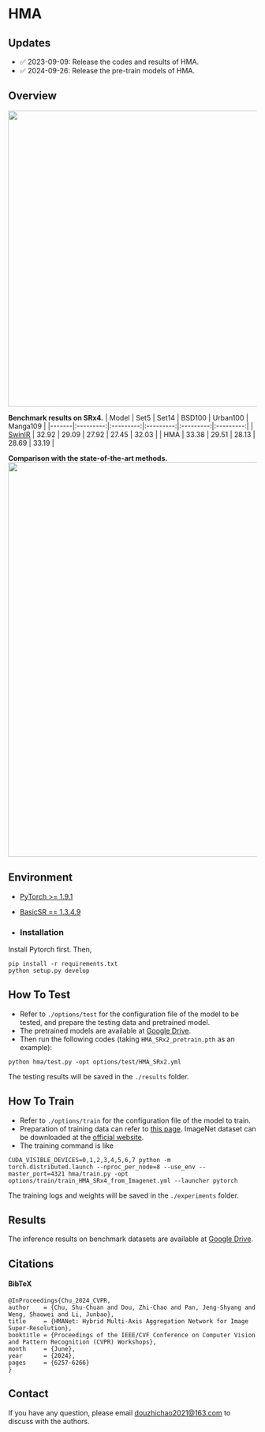 # HMA

## Updates
- ✅ 2023-09-09: Release the codes and results of HMA.
- ✅ 2024-09-26: Release the pre-train models of HMA.

## Overview
<img src="https://github.com/korouuuuu/HMA/blob/main/figs/Comparison.png" width="600"/>


**Benchmark results on SRx4.**
| Model | Set5 | Set14 | BSD100 | Urban100 | Manga109 |
|-------|:---------:|:---------:|:---------:|:---------:|:---------:|
| [SwinIR](https://github.com/JingyunLiang/SwinIR) | 32.92 | 29.09 | 27.92 | 27.45 | 32.03 |
| HMA | 33.38 | 29.51 | 28.13 | 28.69 | 33.19 |

**Comparison with the state-of-the-art methods.**
<img src="https://github.com/korouuuuu/HMA/blob/main/figs/Visual_Results.png" width="800"/>

## Environment
- [PyTorch >= 1.9.1](https://pytorch.org/)
- [BasicSR == 1.3.4.9](https://github.com/XPixelGroup/BasicSR/blob/master/INSTALL.md)

- ### Installation
Install Pytorch first.
Then,
```
pip install -r requirements.txt
python setup.py develop
```
## How To Test
- Refer to `./options/test` for the configuration file of the model to be tested, and prepare the testing data and pretrained model.  
- The pretrained models are available at
[Google Drive](https://drive.google.com/drive/folders/13Bxt_BXtWgwwcO7tjfoL6zYZAUY1v3zi?usp=sharing).  
- Then run the following codes (taking `HMA_SRx2_pretrain.pth` as an example):
```
python hma/test.py -opt options/test/HMA_SRx2.yml
```
The testing results will be saved in the `./results` folder.  

## How To Train
- Refer to `./options/train` for the configuration file of the model to train.
- Preparation of training data can refer to [this page](https://github.com/XPixelGroup/BasicSR/blob/master/docs/DatasetPreparation.md). ImageNet dataset can be downloaded at the [official website](https://image-net.org/challenges/LSVRC/2012/2012-downloads.php).
- The training command is like
```
CUDA_VISIBLE_DEVICES=0,1,2,3,4,5,6,7 python -m torch.distributed.launch --nproc_per_node=8 --use_env --master_port=4321 hma/train.py -opt options/train/train_HMA_SRx4_from_Imagenet.yml --launcher pytorch
```

The training logs and weights will be saved in the `./experiments` folder.

## Results
The inference results on benchmark datasets are available at
[Google Drive](https://drive.google.com/drive/folders/1W30mc0CeNOc_mGUWp9XuKJrQSF4WD7zW?usp=drive_link).

## Citations
#### BibTeX

    @InProceedings{Chu_2024_CVPR,
    author    = {Chu, Shu-Chuan and Dou, Zhi-Chao and Pan, Jeng-Shyang and Weng, Shaowei and Li, Junbao},
    title     = {HMANet: Hybrid Multi-Axis Aggregation Network for Image Super-Resolution},
    booktitle = {Proceedings of the IEEE/CVF Conference on Computer Vision and Pattern Recognition (CVPR) Workshops},
    month     = {June},
    year      = {2024},
    pages     = {6257-6266}
    }



## Contact
If you have any question, please email douzhichao2021@163.com to discuss with the authors.
